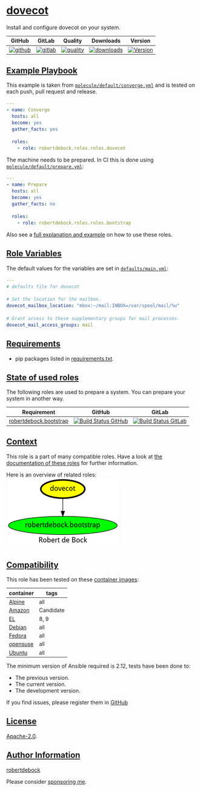 # [dovecot](#dovecot)

Install and configure dovecot on your system.

|GitHub|GitLab|Quality|Downloads|Version|
|------|------|-------|---------|-------|
|[![github](https://github.com/robertdebock/ansible-role-dovecot/workflows/Ansible%20Molecule/badge.svg)](https://github.com/robertdebock/ansible-role-dovecot/actions)|[![gitlab](https://gitlab.com/robertdebock-iac/ansible-role-dovecot/badges/master/pipeline.svg)](https://gitlab.com/robertdebock-iac/ansible-role-dovecot)|[![quality](https://img.shields.io/ansible/quality/22978)](https://galaxy.ansible.com/robertdebock/dovecot)|[![downloads](https://img.shields.io/ansible/role/d/22978)](https://galaxy.ansible.com/robertdebock/dovecot)|[![Version](https://img.shields.io/github/release/robertdebock/ansible-role-dovecot.svg)](https://github.com/robertdebock/ansible-role-dovecot/releases/)|

## [Example Playbook](#example-playbook)

This example is taken from [`molecule/default/converge.yml`](https://github.com/robertdebock/ansible-role-dovecot/blob/master/molecule/default/converge.yml) and is tested on each push, pull request and release.

```yaml
---
- name: Converge
  hosts: all
  become: yes
  gather_facts: yes

  roles:
    - role: robertdebock.roles.roles.dovecot
```

The machine needs to be prepared. In CI this is done using [`molecule/default/prepare.yml`](https://github.com/robertdebock/ansible-role-dovecot/blob/master/molecule/default/prepare.yml):

```yaml
---
- name: Prepare
  hosts: all
  become: yes
  gather_facts: no

  roles:
    - role: robertdebock.roles.roles.bootstrap
```

Also see a [full explanation and example](https://robertdebock.nl/how-to-use-these-roles.html) on how to use these roles.

## [Role Variables](#role-variables)

The default values for the variables are set in [`defaults/main.yml`](https://github.com/robertdebock/ansible-role-dovecot/blob/master/defaults/main.yml):

```yaml
---
# defaults file for dovecot

# Set the location for the mailbox.
dovecot_mailbox_location: "mbox:~/mail:INBOX=/var/spool/mail/%u"

# Grant access to these supplementary groups for mail processes.
dovecot_mail_access_groups: mail
```

## [Requirements](#requirements)

- pip packages listed in [requirements.txt](https://github.com/robertdebock/ansible-role-dovecot/blob/master/requirements.txt).

## [State of used roles](#state-of-used-roles)

The following roles are used to prepare a system. You can prepare your system in another way.

| Requirement | GitHub | GitLab |
|-------------|--------|--------|
|[robertdebock.bootstrap](https://galaxy.ansible.com/robertdebock/bootstrap)|[![Build Status GitHub](https://github.com/robertdebock/ansible-role-bootstrap/workflows/Ansible%20Molecule/badge.svg)](https://github.com/robertdebock/ansible-role-bootstrap/actions)|[![Build Status GitLab](https://gitlab.com/robertdebock-iac/ansible-role-bootstrap/badges/master/pipeline.svg)](https://gitlab.com/robertdebock-iac/ansible-role-bootstrap)|

## [Context](#context)

This role is a part of many compatible roles. Have a look at [the documentation of these roles](https://robertdebock.nl/) for further information.

Here is an overview of related roles:
![dependencies](https://raw.githubusercontent.com/robertdebock/ansible-role-dovecot/png/requirements.png "Dependencies")

## [Compatibility](#compatibility)

This role has been tested on these [container images](https://hub.docker.com/u/robertdebock):

|container|tags|
|---------|----|
|[Alpine](https://hub.docker.com/repository/docker/robertdebock/alpine/general)|all|
|[Amazon](https://hub.docker.com/repository/docker/robertdebock/amazonlinux/general)|Candidate|
|[EL](https://hub.docker.com/repository/docker/robertdebock/enterpriselinux/general)|8, 9|
|[Debian](https://hub.docker.com/repository/docker/robertdebock/debian/general)|all|
|[Fedora](https://hub.docker.com/repository/docker/robertdebock/fedora/general)|all|
|[opensuse](https://hub.docker.com/repository/docker/robertdebock/opensuse/general)|all|
|[Ubuntu](https://hub.docker.com/repository/docker/robertdebock/ubuntu/general)|all|

The minimum version of Ansible required is 2.12, tests have been done to:

- The previous version.
- The current version.
- The development version.

If you find issues, please register them in [GitHub](https://github.com/robertdebock/ansible-role-dovecot/issues)

## [License](#license)

[Apache-2.0](https://github.com/robertdebock/ansible-role-dovecot/blob/master/LICENSE).

## [Author Information](#author-information)

[robertdebock](https://robertdebock.nl/)

Please consider [sponsoring me](https://github.com/sponsors/robertdebock).
